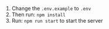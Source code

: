 1. Change the ```.env.example``` to ```.env```
1. Then run: ```npm install```
1. Run: ```npm run start``` to start the server

